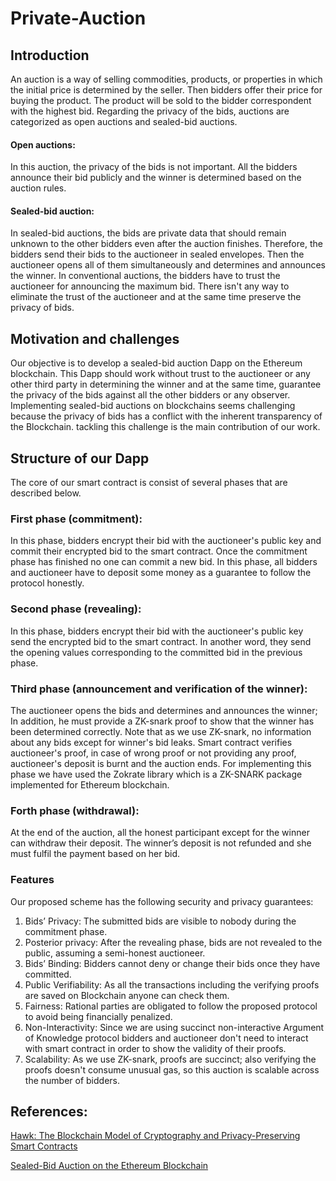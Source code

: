 
# Private-Auction
## Introduction
An auction is a way of selling commodities, products, or properties in which the initial price is determined by the seller. Then bidders offer their price for buying the product. The product will be sold to the bidder correspondent with the highest bid. Regarding the privacy of the bids, auctions are categorized as open auctions and sealed-bid auctions.

#### Open auctions: 
In this auction, the privacy of the bids is not important. All the bidders announce their bid publicly and the winner is determined based on the auction rules.

#### Sealed-bid auction: 
In sealed-bid auctions, the bids are private data that should remain unknown to the other bidders even after the auction finishes. Therefore, the bidders send their bids to the auctioneer in sealed envelopes. Then the auctioneer opens all of them simultaneously and determines and announces the winner.
In conventional auctions, the bidders have to trust the auctioneer for announcing the maximum bid. There isn't any way to eliminate the trust of the auctioneer and at the same time preserve the privacy of bids.
## Motivation and challenges
Our objective is to develop a sealed-bid auction Dapp on the Ethereum blockchain. This Dapp should work without trust to the auctioneer or any other third party in determining the winner and at the same time, guarantee the privacy of the bids against all the other bidders or any observer. Implementing sealed-bid auctions on blockchains seems challenging because the privacy of bids has a conflict with the inherent transparency of the Blockchain. tackling this challenge is the main contribution of our work.
## Structure of our Dapp 
The core of our smart contract is consist of several phases that are described below.
### First phase (commitment):
In this phase, bidders encrypt their bid with the auctioneer's public key and commit their encrypted bid to the smart contract. Once the commitment phase has finished no one can commit a new bid. In this phase, all bidders and auctioneer have to deposit some money as a guarantee to follow the protocol honestly. 
### Second phase (revealing):
In this phase, bidders encrypt their bid with the auctioneer's public key send the encrypted bid to the smart contract. In another word, they send the opening values corresponding to the committed bid in the previous phase.
### Third phase (announcement and verification of the winner):
The auctioneer opens the bids and determines and announces the winner; In addition, he must provide a ZK-snark proof to show that the winner has been determined correctly. Note that as we use ZK-snark, no information about any bids except for winner's bid leaks. Smart contract verifies auctioneer's proof, in case of wrong proof or not providing any proof, auctioneer's deposit is burnt and the auction ends. For implementing this phase we have used the Zokrate library which is a ZK-SNARK package implemented for Ethereum blockchain. 
### Forth phase (withdrawal):
At the end of the auction, all the honest participant except for the winner can withdraw their deposit. The winner’s deposit is not refunded and she must fulfil the payment based on her bid.
### Features
Our proposed scheme has the following security and privacy guarantees:
1. Bids’ Privacy: The submitted bids are visible to nobody during the commitment phase.
2. Posterior privacy: After the revealing phase, bids are not revealed to the public, assuming a semi-honest auctioneer.
3. Bids’ Binding: Bidders cannot deny or change their bids once they have committed.
4. Public Verifiability: As all the transactions including the verifying proofs are saved on Blockchain anyone can check them.
5. Fairness: Rational parties are obligated to follow the proposed protocol to avoid being financially penalized.
6. Non-Interactivity: Since we are using succinct non-interactive Argument of Knowledge protocol bidders and auctioneer don't need to interact with smart contract in order to show the validity of their proofs.
7. Scalability: As we use ZK-snark, proofs are succinct; also verifying the proofs doesn't consume unusual gas, so this auction is scalable across the number of bidders.
 
## References:

[Hawk: The Blockchain Model of Cryptography and Privacy-Preserving Smart Contracts](https://user.eng.umd.edu/~cpap/published/hawk.pdf)

[Sealed-Bid Auction on the Ethereum Blockchain](https://eprint.iacr.org/2018/704.pdf)


